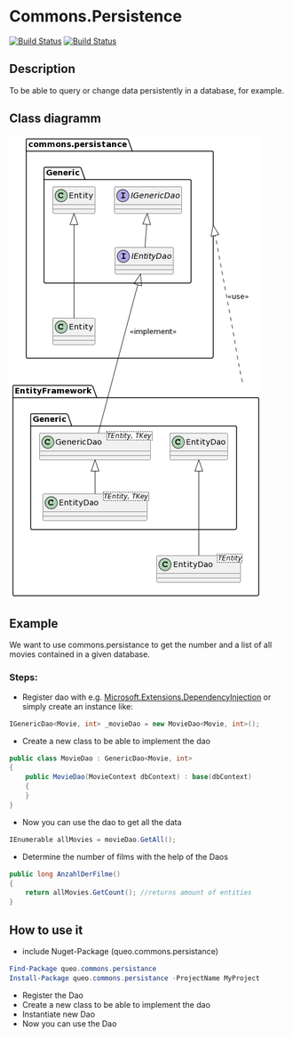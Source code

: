 # Commons.Persistence

[![Build Status](https://dev.azure.com/queo-commons/Commons-OpenSource/_apis/build/status%2FqueoGmbH.csharp-commons.persistence?branchName=main)](https://dev.azure.com/queo-commons/Commons-OpenSource/_build/latest?definitionId=4&branchName=main) [![Build Status](https://dev.azure.com/queo-commons/Commons-OpenSource/_apis/build/status%2FqueoGmbH.csharp-commons.persistence?branchName=develop)](https://dev.azure.com/queo-commons/Commons-OpenSource/_build/latest?definitionId=4&branchName=develop)

## Description
To be able to query or change data persistently in a database, for example. 

## Class diagramm 
![class diagramm](images/class_diagramm_commons_persistance.png)

## Example
We want to use commons.persistance to get the number and a list of all movies contained in a given database.

### Steps:

- Register dao with e.g. [Microsoft.Extensions.DependencyInjection](https://docs.microsoft.com/de-de/dotnet/api/microsoft.extensions.dependencyinjection?view=dotnet-plat-ext-6.0) or simply create an instance like:
  
```csharp
IGenericDao<Movie, int> _movieDao = new MovieDao<Movie, int>();
```

- Create a new class to be able to implement the dao

```csharp
public class MovieDao : GenericDao<Movie, int>
{
    public MovieDao(MovieContext dbContext) : base(dbContext)
    {
    }
}
```

- Now you can use the dao to get all the data

```csharp
IEnumerable allMovies = movieDao.GetAll();
```

- Determine the number of films with the help of the Daos

```csharp
public long AnzahlDerFilme()
{
    return allMovies.GetCount(); //returns amount of entities
}
```

## How to use it
- include Nuget-Package (queo.commons.persistance)

```powershell
Find-Package queo.commons.persistance 
Install-Package queo.commons.persistance -ProjectName MyProject
```

- Register the Dao
- Create a new class to be able to implement the dao
- Instantiate new Dao 
- Now you can use the Dao
```